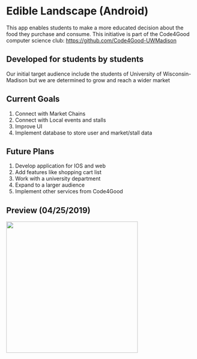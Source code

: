 # Edible Landscape (Android)
This app enables students to make a more educated decision about the food they purchase and consume. This initiative is part of the Code4Good computer science club: https://github.com/Code4Good-UWMadison
## Developed for students by students
Our initial target audience include the students of University of Wisconsin-Madison but we are determined to grow and reach a wider market
## Current Goals
1) Connect with Market Chains
2) Connect with Local events and stalls
3) Improve UI
4) Implement database to store user and market/stall data
## Future Plans
1) Develop application for IOS and web
2) Add features like shopping cart list
3) Work with a university department
4) Expand to a larger audience
5) Implement other services from Code4Good
## Preview (04/25/2019)
<img src="https://user-images.githubusercontent.com/25170682/56777139-73acc000-6795-11e9-926e-441786e48631.gif" width="350">
